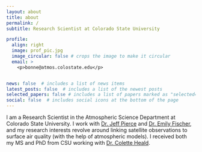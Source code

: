 ```yaml
---
layout: about
title: about
permalink: /
subtitle: Research Scientist at Colorado State University

profile:
  align: right
  image: prof_pic.jpg
  image_circular: false # crops the image to make it circular
  email: >
    <p>bonne@atmos.colostate.edu</p>


news: false  # includes a list of news items
latest_posts: false  # includes a list of the newest posts
selected_papers: false # includes a list of papers marked as "selected={true}"
social: false  # includes social icons at the bottom of the page
---
```


I am a Research Scientist in the Atmospheric Science Department at Colorado State University. I work with [Dr. Jeff Pierce](https://pierce.atmos.colostate.edu/) and [Dr. Emily Fischer](https://sites.google.com/rams.colostate.edu/fischer-group/), and my research interests revolve around linking satellite observations to surface air quality (with the help of atmospheric models). I received both my MS and PhD from CSU working with [Dr. Colette Heald](https://www.healdgroupmit.com/).